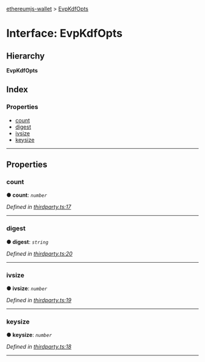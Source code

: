 [ethereumjs-wallet](../README.md) > [EvpKdfOpts](../interfaces/evpkdfopts.md)

# Interface: EvpKdfOpts

## Hierarchy

**EvpKdfOpts**

## Index

### Properties

- [count](evpkdfopts.md#count)
- [digest](evpkdfopts.md#digest)
- [ivsize](evpkdfopts.md#ivsize)
- [keysize](evpkdfopts.md#keysize)

---

## Properties

<a id="count"></a>

### count

**● count**: _`number`_

_Defined in [thirdparty.ts:17](https://github.com/ethereumjs/ethereumjs-wallet/blob/15de3c4/src/thirdparty.ts#L17)_

---

<a id="digest"></a>

### digest

**● digest**: _`string`_

_Defined in [thirdparty.ts:20](https://github.com/ethereumjs/ethereumjs-wallet/blob/15de3c4/src/thirdparty.ts#L20)_

---

<a id="ivsize"></a>

### ivsize

**● ivsize**: _`number`_

_Defined in [thirdparty.ts:19](https://github.com/ethereumjs/ethereumjs-wallet/blob/15de3c4/src/thirdparty.ts#L19)_

---

<a id="keysize"></a>

### keysize

**● keysize**: _`number`_

_Defined in [thirdparty.ts:18](https://github.com/ethereumjs/ethereumjs-wallet/blob/15de3c4/src/thirdparty.ts#L18)_

---
